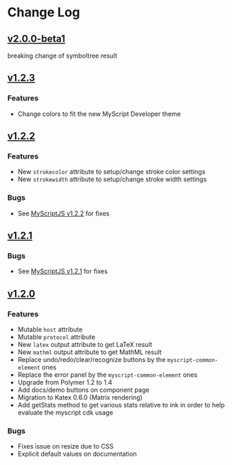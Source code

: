 # Change Log

## [v2.0.0-beta1](https://github.com/MyScript/myscript-math-web/tree/v1.2.3)
breaking change of symboltree result

## [v1.2.3](https://github.com/MyScript/myscript-math-web/tree/v1.2.3)

### Features
- Change colors to fit the new MyScript Developer theme

## [v1.2.2](https://github.com/MyScript/myscript-math-web/tree/v1.2.2)

### Features
- New `strokecolor` attribute to setup/change stroke color settings
- New `strokewidth` attribute to setup/change stroke width settings

### Bugs
- See [MyScriptJS v1.2.2](https://github.com/MyScript/MyScriptJS/tree/v1.2.2) for fixes

## [v1.2.1](https://github.com/MyScript/myscript-math-web/tree/v1.2.1)

### Bugs
- See [MyScriptJS v1.2.1](https://github.com/MyScript/MyScriptJS/tree/v1.2.1) for fixes


## [v1.2.0](https://github.com/MyScript/myscript-math-web/tree/v1.2.0)

### Features
- Mutable `host` attribute
- Mutable `protocol` attribute
- New `latex` output attribute to get LaTeX result
- New `mathml` output attribute to get MathML result
- Replace undo/redo/clear/recognize buttons by the `myscript-common-element` ones
- Replace the error panel by the `myscript-common-element` ones
- Upgrade from Polymer 1.2 to 1.4
- Add docs/demo buttons on component page
- Migration to Katex 0.6.0 (Matrix rendering)
- Add getStats method to get various stats relative to ink in order to help evaluate the myscript cdk usage

### Bugs
- Fixes issue on resize due to CSS
- Explicit default values on documentation 
